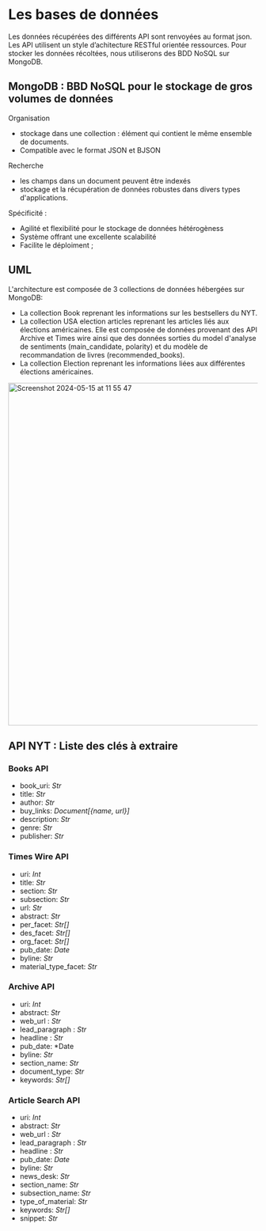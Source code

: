 # Les bases de données

Les données récupérées des différents API sont renvoyées au format json. Les API utilisent un style d’achitecture RESTful orientée ressources.
Pour stocker les données récoltées, nous utiliserons des BDD NoSQL sur MongoDB.


## MongoDB : BBD NoSQL pour le stockage de gros volumes de données

Organisation
* stockage dans une collection : élément qui contient le même ensemble de documents.
* Compatible avec le format JSON et BJSON

Recherche
* les champs dans un document peuvent être indexés
* stockage et la récupération de données robustes dans divers types d'applications.

Spécificité :
* Agilité et flexibilité pour le stockage de données hétérogèness
* Système offrant une excellente scalabilité
* Facilite le déploiment ;

## UML
L'architecture est composée de 3 collections de données hébergées sur MongoDB:
* La collection Book reprenant les informations sur les bestsellers du NYT.
* La collection USA election articles reprenant les articles liés aux élections américaines. Elle est composée de données provenant des API Archive et Times wire ainsi que des données sorties du model d'analyse de sentiments (main_candidate, polarity) et du modèle de recommandation de livres (recommended_books).
* La collection Election reprenant les informations liées aux différentes élections américaines.
  
<img width="693" alt="Screenshot 2024-05-15 at 11 55 47" src="https://github.com/Linenlp/nyt_news/assets/62116551/03305a21-c93d-4346-b196-faebf725820f">


## API NYT : Liste des clés à extraire
### Books API
* book_uri:	*Str*
* title:	*Str*
* author:	*Str*
* buy_links: *Document[{name, url}]*
* description:	*Str*
* genre:  *Str*
* publisher: *Str*

### Times Wire API
* uri:	*Int*
* title:	*Str*
* section: *Str*
* subsection: *Str*
* url: *Str*
* abstract:	*Str*
* per_facet:	*Str[]*
* des_facet:	*Str[]*
* org_facet:	*Str[]*
* pub_date: *Date*
* byline:	*Str*
* material_type_facet: *Str*

### Archive API
* uri:	*Int*
* abstract:	*Str*
* web_url : *Str*
* lead_paragraph : *Str*
* headline : *Str*
* pub_date: *Date
* byline:	*Str*
* section_name: *Str*
* document_type: *Str*
* keywords: *Str[]*

### Article Search API
* uri:	*Int*
* abstract:	*Str*
* web_url : *Str*
* lead_paragraph : *Str*
* headline : *Str*
* pub_date: *Date*
* byline:	*Str*
* news_desk: *Str*
* section_name: *Str*
* subsection_name: *Str*
* type_of_material: *Str*
* keywords: *Str[]*
* snippet: *Str*

